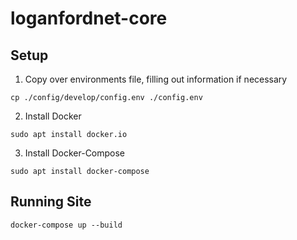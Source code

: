 # loganfordnet-core

## Setup

1. Copy over environments file, filling out information if necessary

`cp ./config/develop/config.env ./config.env`

2. Install Docker

`sudo apt install docker.io`

3. Install Docker-Compose

`sudo apt install docker-compose`

## Running Site

`docker-compose up --build`
